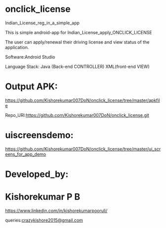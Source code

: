 # onclick_license
Indian_License_reg_in_a_simple_app

This is simple android-app for Indian_License_apply_ONCLICK_LICENSE

The user can apply/renewal their driving license and view status of the application.




Software:Android Studio


Language Stack: 
Java (Back-end CONTROLLER)
XML(front-end VIEW)



# Output APK:

https://github.com/Kishorekumar007DoN/onclick_license/tree/master/apkfile

Repo_URl:https://github.com/Kishorekumar007DoN/onclick_license.git


# uiscreensdemo:  

https://github.com/Kishorekumar007DoN/onclick_license/tree/master/ui_screens_for_app_demo

# Developed_by:

# Kishorekumar P B

https://www.linkedin.com/in/kishorekumarpooruli/

queries:crazykishore2015@gmail.com


